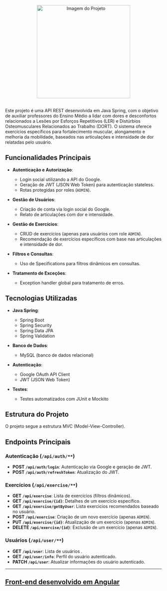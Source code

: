 
<div align="center">
  <img src="https://github.com/user-attachments/assets/996821ed-eed1-4338-a19e-4cff0b632282" alt="Imagem do Projeto" width="300">
</div>
<br>

Este projeto é uma API REST desenvolvida em Java Spring, com o objetivo de auxiliar professores do Ensino Médio a lidar com dores e desconfortos relacionados a Lesões por Esforços Repetitivos (LER) e Distúrbios Osteomusculares Relacionados ao Trabalho (DORT). O sistema oferece exercícios específicos para fortalecimento muscular, alongamento e melhoria da mobilidade, baseados nas articulações e intensidade de dor relatadas pelo usuário.

## Funcionalidades Principais

- **Autenticação e Autorização**:
    - Login social utilizando a API do Google.
    - Geração de JWT (JSON Web Token) para autenticação stateless.
    - Rotas protegidas por roles (`ADMIN`).

- **Gestão de Usuários**:
    - Criação de conta via login social do Google.
    - Relato de articulações com dor e intensidade.

- **Gestão de Exercícios**:
    - CRUD de exercícios (apenas para usuários com role `ADMIN`).
    - Recomendação de exercícios específicos com base nas articulações e intensidade de dor.

- **Filtros e Consultas**:
    - Uso de Specifications para filtros dinâmicos em consultas.

- **Tratamento de Exceções**:
    - Exception handler global para tratamento de erros.

## Tecnologias Utilizadas

- **Java Spring**:
    - Spring Boot
    - Spring Security
    - Spring Data JPA
    - Spring Validation
  
- **Banco de Dados**:
    - MySQL (banco de dados relacional)

- **Autenticação**:
    - Google OAuth API Client
    - JWT (JSON Web Token)

- **Testes**:
    - Testes automatizados com JUnit e Mockito

## Estrutura do Projeto

O projeto segue a estrutura MVC (Model-View-Controller).

## Endpoints Principais

### Autenticação (`/api/auth/**`)
- **POST `/api/auth/login`**: Autenticação via Google e geração de JWT.
- **POST `/api/auth/refreshToken`**: Atualização do JWT.

### Exercícios (`/api/exercise/**`)
- **GET `/api/exercise`**: Lista de exercícios (filtros dinâmicos).
- **GET `/api/exercise/{id}`**: Detalhes de um exercício específico.
- **GET `/api/exercise/getByUser`**: Lista exercicios recomendados baseado no usuário.
- **POST `/api/exercise`**: Criação de um novo exercício (apenas `ADMIN`).
- **PUT `/api/exercise/{id}`**: Atualização de um exercício (apenas `ADMIN`).
- **DELETE `/api/exercise/{id}`**: Exclusão de um exercício (apenas `ADMIN`).

### Usuários (`/api/user/**`)
- **GET `/api/user`**: Lista de usuários .
- **GET `/api/user/info`**: Perfil do usuário autenticado.
- **PATCH `/api/user`**: Atualizar informações do usuário autenticado.

---
## [Front-end desenvolvido em Angular](https://github.com/pemaismais/Projeto_LerDort_frontend)


